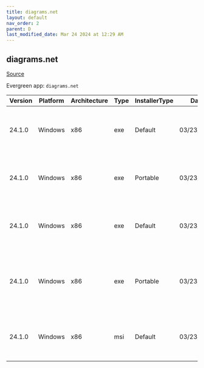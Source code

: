 ```yaml
---
title: diagrams.net
layout: default
nav_order: 2
parent: D
last_modified_date: Mar 24 2024 at 12:29 AM
---
```


## diagrams.net

[Source](https://www.diagrams.net/)

Evergreen app: `diagrams.net`

| Version | Platform | Architecture | Type | InstallerType | Date       | Size      | URI                                                                                                                                                                                                                                            |
| ------- | -------- | ------------ | ---- | ------------- | ---------- | --------- | ---------------------------------------------------------------------------------------------------------------------------------------------------------------------------------------------------------------------------------------------- |
| 24.1.0  | Windows  | x86          | exe  | Default       | 03/23/2024 | 113268992 | [https://github.com/jgraph/drawio-desktop/releases/download/v24.1.0/draw.io-24.1.0-windows-installer.exe](https://github.com/jgraph/drawio-desktop/releases/download/v24.1.0/draw.io-24.1.0-windows-installer.exe)                             |
| 24.1.0  | Windows  | x86          | exe  | Portable      | 03/23/2024 | 113053480 | [https://github.com/jgraph/drawio-desktop/releases/download/v24.1.0/draw.io-24.1.0-windows-no-installer.exe](https://github.com/jgraph/drawio-desktop/releases/download/v24.1.0/draw.io-24.1.0-windows-no-installer.exe)                       |
| 24.1.0  | Windows  | x86          | exe  | Default       | 03/23/2024 | 97535672  | [https://github.com/jgraph/drawio-desktop/releases/download/v24.1.0/draw.io-ia32-24.1.0-windows-32bit-installer.exe](https://github.com/jgraph/drawio-desktop/releases/download/v24.1.0/draw.io-ia32-24.1.0-windows-32bit-installer.exe)       |
| 24.1.0  | Windows  | x86          | exe  | Portable      | 03/23/2024 | 97320624  | [https://github.com/jgraph/drawio-desktop/releases/download/v24.1.0/draw.io-ia32-24.1.0-windows-32bit-no-installer.exe](https://github.com/jgraph/drawio-desktop/releases/download/v24.1.0/draw.io-ia32-24.1.0-windows-32bit-no-installer.exe) |
| 24.1.0  | Windows  | x86          | msi  | Default       | 03/23/2024 | 123895808 | [https://github.com/jgraph/drawio-desktop/releases/download/v24.1.0/draw.io-24.1.0.msi](https://github.com/jgraph/drawio-desktop/releases/download/v24.1.0/draw.io-24.1.0.msi)                                                                 |
